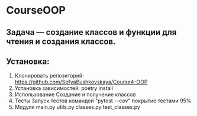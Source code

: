 # CourseOOP
## Задача — создание классов и функции для чтения и создания классов.
## Установка:
1. Клонировать репозиторий:
https://github.com/SofyaBushkovskaya/Course4-OOP
2. Установка зависимостей:
poetry install
3. Использование
Создание и получение классов
4. Тесты
Запуск тестов командой "pytest --cov"
покрытие тестами 95%
5. Модули
main.py
utils.py
classes.py
test_classes.py